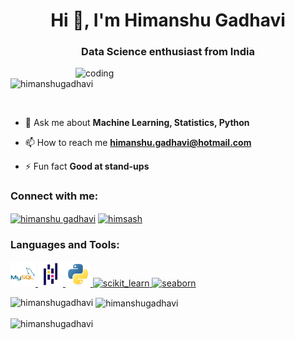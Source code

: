 <h1 align="center">Hi 👋, I'm Himanshu Gadhavi</h1>
<h3 align="center">Data Science enthusiast from India</h3>
<img align="right" alt="coding" width="400" src="https://cdn.dribbble.com/users/1162077/screenshots/3848914/programmer.gif"

<p align="left"> <img src="https://komarev.com/ghpvc/?username=himanshugadhavi&label=Profile%20views&color=0e75b6&style=flat" alt="himanshugadhavi" /> </p>

<p align="left"> <a href="https://twitter.com/" target="blank"><img src="https://img.shields.io/twitter/follow/?logo=twitter&style=for-the-badge" alt="" /></a> </p>

- 💬 Ask me about **Machine Learning, Statistics, Python**

- 📫 How to reach me **himanshu.gadhavi@hotmail.com**

- ⚡ Fun fact **Good at stand-ups**

<h3 align="left">Connect with me:</h3>
<p align="left">
<a href="https://linkedin.com/in/himanshu gadhavi" target="blank"><img align="center" src="https://raw.githubusercontent.com/rahuldkjain/github-profile-readme-generator/master/src/images/icons/Social/linked-in-alt.svg" alt="himanshu gadhavi" height="30" width="40" /></a>
<a href="https://instagram.com/himsash" target="blank"><img align="center" src="https://raw.githubusercontent.com/rahuldkjain/github-profile-readme-generator/master/src/images/icons/Social/instagram.svg" alt="himsash" height="30" width="40" /></a>
</p>

<h3 align="left">Languages and Tools:</h3>
<p align="left"> <a href="https://www.mysql.com/" target="_blank" rel="noreferrer"> <img src="https://raw.githubusercontent.com/devicons/devicon/master/icons/mysql/mysql-original-wordmark.svg" alt="mysql" width="40" height="40"/> </a> <a href="https://pandas.pydata.org/" target="_blank" rel="noreferrer"> <img src="https://raw.githubusercontent.com/devicons/devicon/2ae2a900d2f041da66e950e4d48052658d850630/icons/pandas/pandas-original.svg" alt="pandas" width="40" height="40"/> </a> <a href="https://www.python.org" target="_blank" rel="noreferrer"> <img src="https://raw.githubusercontent.com/devicons/devicon/master/icons/python/python-original.svg" alt="python" width="40" height="40"/> </a> <a href="https://scikit-learn.org/" target="_blank" rel="noreferrer"> <img src="https://upload.wikimedia.org/wikipedia/commons/0/05/Scikit_learn_logo_small.svg" alt="scikit_learn" width="40" height="40"/> </a> <a href="https://seaborn.pydata.org/" target="_blank" rel="noreferrer"> <img src="https://seaborn.pydata.org/_images/logo-mark-lightbg.svg" alt="seaborn" width="40" height="40"/> </a> </p>

<p><img align="left" src="https://github-readme-stats.vercel.app/api/top-langs?username=himanshugadhavi&show_icons=true&locale=en&layout=compact" alt="himanshugadhavi" /></p>

<p>&nbsp;<img align="center" src="https://github-readme-stats.vercel.app/api?username=himanshugadhavi&show_icons=true&locale=en" alt="himanshugadhavi" /></p>

<p><img align="center" src="https://github-readme-streak-stats.herokuapp.com/?user=himanshugadhavi&" alt="himanshugadhavi" /></p>
